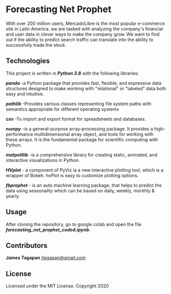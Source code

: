 # Forecasting Net Prophet
With over 200 million users, MercadoLibre is the most popular e-commerce site in Latin America. we are  tasked with analyzing the company's financial and user data in clever ways to make the company grow. We want to find out if the ability to predict search traffic can translate into the ability to successfully trade the stock.

## Technologies

This project is written in ***Python 3.8*** with the following libraries:

***panda***       -a Python package that provides fast, flexible, and expressive data structures designed to make working with 
                    "relational" or "labeled" data both easy and intuitive.

***pathlib***     -Provides various classes representing file system paths 
                   with semantics appropriate for different operating systems
              
***csv***         -To import and export format for spreadsheets and databases.  

***numpy***       -is a general-purpose array-processing package. It provides a high-performance multidimensional array object, and tools for working with these arrays. It is the fundamental package for scientific computing with Python.

***matpoltlib***  -is a comprehensive library for creating static, animated, and interactive visualizations in Python.

***HVplot*** - a component of PyViz ia a new interactive plotting tool, which is a wrapper of Bokeh. hvPlot is easy to customize plotting options.

***fbprophet*** - is an auto machine learning package, that helps to predict the data using seasonality which can be based on daily, weekly, monthly & yearly.

## Usage

After cloning the repository, go to google colab and open the file ***forecasting_net_prophet_coded.ipynb***. 

## Contributors

**James Tagapan**
jtagapan@gmail.com

## License
Licensed under the MIT License. Copyright 2020

